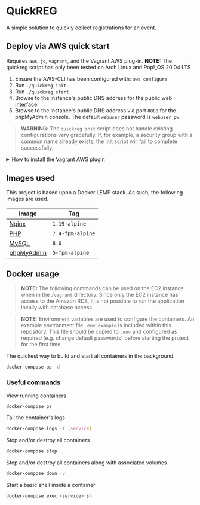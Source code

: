# QuickREG

A simple solution to quickly collect registrations for an event.

## Deploy via AWS quick start

Requires `aws`, `jq`, `vagrant`, and the Vagrant AWS plug-in.
**NOTE:** The quickreg script has only been tested on Arch Linux and Pop!_OS 20.04 LTS
1. Ensure the AWS-CLI has been configured with: `aws configure`
2. Run `./quickreg init`
3. Run `./quickreg start`
4. Browse to the instance's public DNS address for the public web interface
5. Browse to the instance's public DNS address via port `8080` for the
phpMyAdmin console. The default `webuser` password is `webuser_pw`

> **WARNING**: The `quickreg init` script does not handle existing
configurations very gracefully. If, for example, a security group with a
common name already exists, the init script will fail to complete
successfully.

<details>
<summary>How to install the Vagrant AWS plugin</summary>

```bash
vagrant plugin install vagrant-aws
vagrant box add dummy https://github.com/mitchellh/vagrant-aws/raw/master/dummy.box
```
</details>

## Images used

This project is based upon a Docker LEMP stack. As such, the following images
are used.

Image | Tag
--- | ---
[Nginx](https://hub.docker.com/_/nginx) | `1.19-alpine`
[PHP](https://hub.docker.com/_/php) | `7.4-fpm-alpine`
[MySQL](https://hub.docker.com/_/mysql) | `8.0`
[phpMyAdmin](https://hub.docker.com/_/phpmyadmin) | `5-fpm-alpine`

## Docker usage

> **NOTE:** The following commands can be used on the EC2 instance when in the
`/vagrant` directory. Since only the EC2 instance has access to the Amazon RDS,
it is not possible to run the application locally with database access.

> **NOTE:** Environment variables are used to configure the containers. An
example environment file `.env.example` is included within this repository.
This file should be copied to `.env` and configured as required (e.g. change
default passwords) before starting the project for the first time.

The quickest way to build and start all containers in the background.

```bash
docker-compose up -d
```

### Useful commands

View running containers

```bash
docker-compose ps
```

Tail the container's logs

```bash
docker-compose logs -f [service]
```

Stop and/or destroy all containers

```bash
docker-compose stop
```

Stop and/or destroy all containers along with associated volumes

```bash
docker-compose down -v
```

Start a basic shell inside a container

```bash
docker-compose exec <service> sh
```
